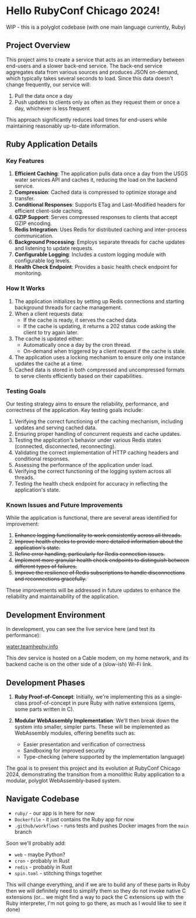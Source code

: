 # Hello RubyConf Chicago 2024!
WIP - this is a polyglot codebase (with one main language currently, Ruby)

## Project Overview

This project aims to create a service that acts as an intermediary between end-users and a slower back-end service. The back-end service aggregates data from various sources and produces JSON on-demand, which typically takes several seconds to load. Since this data doesn't change frequently, our service will:

1. Pull the data once a day
2. Push updates to clients only as often as they request them or once a day, whichever is less frequent

This approach significantly reduces load times for end-users while maintaining reasonably up-to-date information.

## Ruby Application Details

### Key Features

1. **Efficient Caching**: The application pulls data once a day from the USGS water services API and caches it, reducing the load on the backend service.
2. **Compression**: Cached data is compressed to optimize storage and transfer.
3. **Conditional Responses**: Supports ETag and Last-Modified headers for efficient client-side caching.
4. **GZIP Support**: Serves compressed responses to clients that accept GZIP encoding.
5. **Redis Integration**: Uses Redis for distributed caching and inter-process communication.
6. **Background Processing**: Employs separate threads for cache updates and listening to update requests.
7. **Configurable Logging**: Includes a custom logging module with configurable log levels.
8. **Health Check Endpoint**: Provides a basic health check endpoint for monitoring.

### How It Works

1. The application initializes by setting up Redis connections and starting background threads for cache management.
2. When a client requests data:
   - If the cache is ready, it serves the cached data.
   - If the cache is updating, it returns a 202 status code asking the client to try again later.
3. The cache is updated either:
   - Automatically once a day by the cron thread.
   - On-demand when triggered by a client request if the cache is stale.
4. The application uses a locking mechanism to ensure only one instance updates the cache at a time.
5. Cached data is stored in both compressed and uncompressed formats to serve clients efficiently based on their capabilities.

### Testing Goals

Our testing strategy aims to ensure the reliability, performance, and correctness of the application. Key testing goals include:

1. Verifying the correct functioning of the caching mechanism, including updates and serving cached data.
2. Ensuring proper handling of concurrent requests and cache updates.
3. Testing the application's behavior under various Redis states (connected, disconnected, reconnecting).
4. Validating the correct implementation of HTTP caching headers and conditional responses.
5. Assessing the performance of the application under load.
6. Verifying the correct functioning of the logging system across all threads.
7. Testing the health check endpoint for accuracy in reflecting the application's state.

### Known Issues and Future Improvements

While the application is functional, there are several areas identified for improvement:

1. ~~Enhance logging functionality to work consistently across all threads.~~
2. ~~Improve health checks to provide more detailed information about the application's state.~~
3. ~~Refine error handling, particularly for Redis connection issues.~~
4. ~~Implement more granular health check endpoints to distinguish between different types of failures.~~
5. ~~Improve the resilience of Redis subscriptions to handle disconnections and reconnections gracefully.~~

These improvements will be addressed in future updates to enhance the reliability and maintainability of the application.

## Development Environment

In development, you can see the live service here (and test its performance):

[water.teamhephy.info](https://water.teamhephy.info/data)

This dev service is hosted on a Cable modem, on my home network, and its backend cache is on the other side of a (slow-ish) Wi-Fi link.

## Development Phases

1. **Ruby Proof-of-Concept**: Initially, we're implementing this as a single-class proof-of-concept in pure Ruby with native extensions (gems, some parts written in C).

2. **Modular WebAssembly Implementation**: We'll then break down the system into smaller, simpler parts. These will be implemented as WebAssembly modules, offering benefits such as:
   - Easier presentation and verification of correctness
   - Sandboxing for improved security
   - Type-checking (where supported by the implementation language)

The goal is to present this project and its evolution at RubyConf Chicago 2024, demonstrating the transition from a monolithic Ruby application to a modular, polyglot WebAssembly-based system.

## Navigate Codebase

* `ruby/` - our app is in here for now
* `Dockerfile` - it just contains the Ruby app for now
* `.github/workflows` - runs tests and pushes Docker images from the `main` branch

Soon we'll probably add:
* `web` - maybe Python?
* `cron` - probably in Rust
* `redis` - probably in Rust
* `spin.toml` - stitching things together

This will change everything, and if we are to build any of these parts in Ruby
then we will definitely need to simplify them so they do not invoke native C
extensions (or... we might find a way to pack the C extensions up with the Ruby
interpreter, I'm not going to go there, as much as I would like to see it done)
